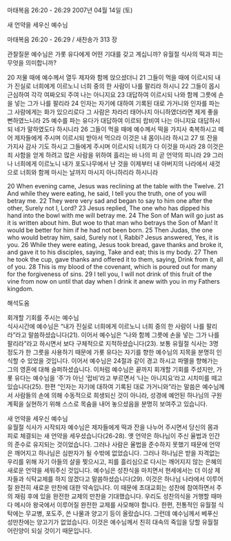 마태복음 26:20 - 26:29 
2007년 04월 14일 (토)

새 언약을 세우신 예수님



마태복음 26:20 - 26:29 / 새찬송가 313 장


관찰질문
예수님은 가롯 유다에게 어떤 기대를 갖고 계십니까? 
유월절 식사의 떡과 피는 무엇을 의미합니까?

20 저물 때에 예수께서 열두 제자와 함께 앉으셨더니 
21 그들이 먹을 때에 이르시되 내가 진실로 너희에게 이르노니 너희 중의 한 사람이 나를 팔리라 하시니 22 그들이 몹시 근심하여 각각 여짜오되 주여 나는 아니지요 23 대답하여 이르시되 나와 함께 그릇에 손을 넣는 그가 나를 팔리라 24 인자는 자기에 대하여 기록된 대로 가거니와 인자를 파는 그 사람에게는 화가 있으리로다 그 사람은 차라리 태어나지 아니하였더라면 제게 좋을 뻔하였느니라 25 예수를 파는 유다가 대답하여 이르되 랍비여 나는 아니지요 대답하시되 네가 말하였도다 하시니라 26 그들이 먹을 때에 예수께서 떡을 가지사 축복하시고 떼어 제자들에게 주시며 이르시되 받아서 먹으라 이것은 내 몸이니라 하시고 27 또 잔을 가지사 감사 기도 하시고 그들에게 주시며 이르시되 너희가 다 이것을 마시라 28 이것은 죄 사함을 얻게 하려고 많은 사람을 위하여 흘리는 바 나의 피 곧 언약의 피니라 29 그러나 너희에게 이르노니 내가 포도나무에서 난 것을 이제부터 내 아버지의 나라에서 새것으로 너희와 함께 마시는 날까지 마시지 아니하리라 하시니라  

20 When evening came, Jesus was reclining at the table with the Twelve. 21 And while they were eating, he said, I tell you the truth, one of you will betray me. 22 They were very sad and began to say to him one after the other, Surely not I, Lord? 23 Jesus replied, The one who has dipped his hand into the bowl with me will betray me. 24 The Son of Man will go just as it is written about him. But woe to that man who betrays the Son of Man! It would be better for him if he had not been born. 25 Then Judas, the one who would betray him, said, Surely not I, Rabbi? Jesus answered, Yes, it is you. 26 While they were eating, Jesus took bread, gave thanks and broke it, and gave it to his disciples, saying, Take and eat; this is my body. 27 Then he took the cup, gave thanks and offered it to them, saying, Drink from it, all of you. 28 This is my blood of the covenant, which is poured out for many for the forgiveness of sins. 29 I tell you, I will not drink of this fruit of the vine from now on until that day when I drink it anew with you in my Fathers kingdom.

해석도움





회개할 기회를 주시는 예수님  
식사시간에 예수님은 “내가 진실로 너희에게 이르노니 너희 중의 한 사람이 나를 팔리라”라고 말씀하셨습니다(21). 이어서 예수님은 “나와 함께 그릇에 손을 넣는 그가 나를 팔리라”라고 하시면서 보다 구체적으로 지적하셨습니다(23). 보통 유월절 식사는 3명 정도가 한 그릇을 사용하기 때문에 가룟 유다는 자기를 향한 예수님의 지목을 분명히 인식할 수 있었을 것입니다. 이어서 예수님은 24절과 같이 경고 하시고 파멸을 향해가는 그의 영혼에 대해 슬퍼하셨습니다. 이처럼 예수님은 끝까지 회개할 기회를 주셨지만, 가룟 유다는 예수님을 ‘주’가 아닌 ‘랍비’라고 부르면서 ‘나는 아니지요’라고 시치미를 떼고 있습니다(25). 한편 “인자는 자기에 대하여 기록된 대로 가거니와”라는 말씀은 예수님께서 사람들의 손에 의해 수동적으로 희생되신 것이 아니라, 성경에 예언된 하나님의 구원계획을 실현하기 위해 스스로 목숨을 내어 놓으셨음을 분명히 보여주고 있습니다. 

새 언약을 세우신 예수님  
유월절 식사가 시작되자 예수님은 제자들에게 떡과 잔을 나누어 주시면서 당신의 몸과 피로 체결되는 새 언약을 세우셨습니다(26-28). 옛 언약은 하나님이 주신 율법과 인간의 준수로 유지되는 것이었습니다. 그러나 사람은 율법을 준수하지 못했기 때문에 언약은 깨어지고 하나님은 심판자가 될 수밖에 없었습니다. 그러나 하나님은 받을 자격없는 우리를 위해 자기 아들의 살을 찢으시고, 피를 흘리심으로 다시는 깨어지지 않는 은혜의 새로운 언약을 세워주신 것입니다. 예수님은 성찬식을 마치면서 현세에서는 더 이상 제자들과 식탁교제를 하지 않겠다고 말씀하셨습니다(29). 이것은 하나님 나라에서 이루어질 완전히 새로운 만찬에 대한 약속입니다. 이 때문에 초대교회는 성찬에 참여하면서 주의 재림 후에 있을 완전한 교제의 만찬을 기대했습니다. 우리도 성찬의식을 거행할 때마다 메시아 왕국에서 이루어질 완전한 교제를 사모해야 합니다. 한편, 전통적인 유월절 식탁에는 무교병, 포도주, 쓴 나물과 양고기 등이 올랐습니다. 그런데 예수님께서 베푸신 성만찬에는 양고기가 없었습니다. 이것은 예수님께서 친히 대속의 죽임을 당할 유월절 어린양이 되실 것이기 때문입니다.